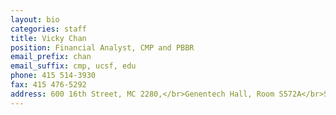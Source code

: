 ```yaml
---
layout: bio
categories: staff
title: Vicky Chan
position: Financial Analyst, CMP and PBBR
email_prefix: chan
email_suffix: cmp, ucsf, edu
phone: 415 514-3930
fax: 415 476-5292
address: 600 16th Street, MC 2280,</br>Genentech Hall, Room S572A</br>San Francisco, CA 94158-2140</br>
---
```

